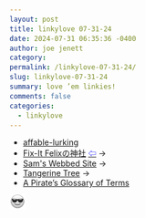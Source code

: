 ```yaml
---
layout: post
title: 𝚕𝚒𝚗𝚔𝚢𝚕𝚘𝚟𝚎 𝟶𝟽-𝟹𝟷-𝟸𝟺
date: 2024-07-31 06:35:36 -0400
author: joe jenett
category: 
permalink: /linkylove-07-31-24/
slug: linkylove-07-31-24
summary: love ’em linkies!
comments: false
categories:
  - linkylove
---
```

<ul class="linkylove">
	<li><a title="David" href="https://affable-lurking.org/">affable-lurking</a></li>
	<li><a title="Felix Fever" href="https://felixfever.nekoweb.org/">Fix-It Felixの神社</a>  <a title="source" href="https://nekoweb.org/"><span style="color:blue;">&#8678;</span></a>  <span title="led to site shown below">&#8594;</span></li>
	<li><a title="Sam" href="https://squidcrusher.nekoweb.org/">Sam's Webbed Site</a>  <span title="led to site shown below">&#8594;</span></li>
	<li><a title="Bonnibel" href="https://plumbum.neocities.org/">Tangerine Tree</a> <span title="led to site shown below">&#8594;</span></li>
	<li><a title="🏴‍☠️" href="https://www.pirateglossary.com/">A Pirate’s Glossary of Terms</a></li>
</ul>
<img src="/images/eguy.png" alt="" width="28" style="vertical-align:middle;margin-top:-4px;">
<a style="display:none;" href="https://brid.gy/publish/mastodon"><small>(cross-posted to mastodon)</small></a>